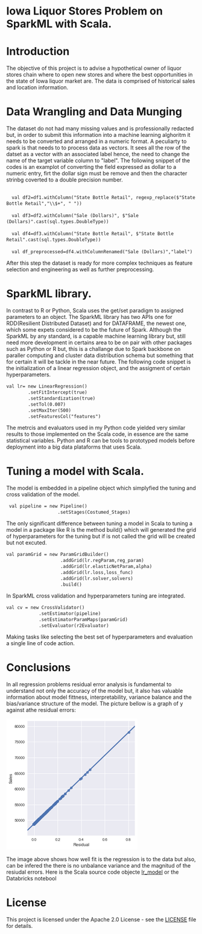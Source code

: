 # Iowa Liquor Stores Problem on SparkML with Scala.


# Introduction

The objective of this project is to advise a hypothetical owner of liquor stores chain where to open new stores and where the best opportunities in the state of Iowa liquor market are. The data is comprised of historical sales and location information. 

# Data Wrangling and Data Munging

The dataset do not had many missing values and is professionally redacted but, in order to submit this information into a machine learning alghoritm it needs to be converted and arranged in a numeric format. A peculiarty to spark is that needs to
to process data as vectors. It sees all the row of the datset as a vector with an associated label hence, the need to change the name of the target variable column to "label". The following snippet of the codes is an examplot of converting the field expressed as dollar to a numeric entry, firt the dollar sign must be remove and then the character strinbg coverted to a double precision number. 
```                                                                                                                                                                              val df1=df_rdx.withColumn("Sale (Dollars)", regexp_replace($"Sale (Dollars)","\\$+", " "))

  val df2=df1.withColumn("State Bottle Retail", regexp_replace($"State Bottle Retail","\\$+", " "))

  val df3=df2.withColumn("Sale (Dollars)", $"Sale (Dollars)".cast(sql.types.DoubleType))

  val df4=df3.withColumn("State Bottle Retail", $"State Bottle Retail".cast(sql.types.DoubleType))

  val df_preprocessed=df4.withColumnRenamed("Sale (Dollars)","label")
```
After this step the dataset is ready for more complex techniques as feature selection and engineering as well as further preprocessing.

# SparkML library.

In contrast to R or Python, Scala uses the get/set paradigm to assigned parameters to an object. The SparkML library has two APIs one for RDD(Resilient Distributed Dataset) and for DATAFRAME, the newest one, which some expets considered to be the future of Spark. Although the SparkML by any standard, is a capable machine learning library but, still need more development in certains area to be on pair with other packages such as Python or R but, this is a challange due to Spark backbone on paraller computing and cluster data distribution schema but something that for certain it will be tackle in the near future. The following code snippet is the initialization of a linear regression object, and the assigment of certain hyperparameters.
```
val lr= new LinearRegression()
        .setFitIntercept(true)      
        .setStandardization(true)       
        .setTol(0.007)
        .setMaxIter(500)        
        .setFeaturesCol("features")
```
The metrcis and evaluators used in my Python code yielded very similar results to those implemented on the Scala code, in essence are the same statistical variables. Python and R can be tools to prototyped models before deployment into a big data plataforms that uses Scala.


# Tuning a model with Scala.

The model is embedded in a pipeline object which simplyfied the tuning and cross validation of the model.
```
 val pipeline = new Pipeline()
                   .setStages(Costumed_Stages)
```
The only significant difference between tuning a model in Scala to tuning a model in a package like R is the method build() which will generated the grid of hyperparameters for the tuning but if is not called the grid will be created but not excuted.

```
val paramGrid = new ParamGridBuilder()
                    .addGrid(lr.regParam,reg_param)
                    .addGrid(lr.elasticNetParam,alpha)
                    .addGrid(lr.loss,loss_func)
                    .addGrid(lr.solver,solvers)
                    .build()
```
In SparkML cross validation and hyperparameters tuning are integrated.
``` 
val cv = new CrossValidator()
            .setEstimator(pipeline)
            .setEstimatorParamMaps(paramGrid)
            .setEvaluator(r2Evaluator)
```
Making tasks like selecting the best set of hyperparameters and evaluation a single line of code action.

# Conclusions

In all regression problems residual error analysis is fundamental to understand not only the accuracy of the model but, it also has valuable information about model fittness, interpretability, variance balance and the bias/variance structure of the model. The picture bellow is a graph of y against athe residual errors:

![MLRp2.png](MLRp2.png)

The image above shows how well fit is the regression is to the data but also, can be infered the there is no unbalance variance and the magnitud of the resiudal errors. Here is the Scala source code objecte [lr_model](/iowarliuorestoresproblem/src/com/salazaraiassociates/spark/lr_model.scala) or the Databricks notebool 

# License

This project is licensed under the Apache 2.0 License - see the [LICENSE](LICENSE) file for details.

